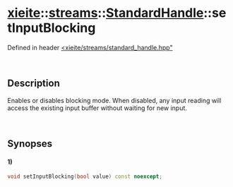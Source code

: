 # [xieite](../../../../../xieite.md)\:\:[streams](../../../../../streams.md)\:\:[StandardHandle](../../../standard_handle.md)\:\:setInputBlocking
Defined in header [<xieite/streams/standard_handle.hpp"](../../../../../../include/xieite/streams/standard_handle.hpp)

&nbsp;

## Description
Enables or disables blocking mode. When disabled, any input reading will access the existing input buffer without waiting for new input.

&nbsp;

## Synopses
#### 1)
```cpp
void setInputBlocking(bool value) const noexcept;
```
